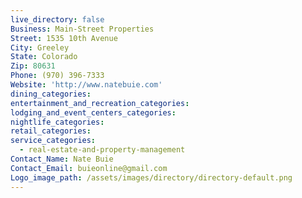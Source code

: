 ```yaml
---
live_directory: false
Business: Main-Street Properties
Street: 1535 10th Avenue
City: Greeley
State: Colorado
Zip: 80631
Phone: (970) 396-7333
Website: 'http://www.natebuie.com'
dining_categories:
entertainment_and_recreation_categories:
lodging_and_event_centers_categories:
nightlife_categories:
retail_categories:
service_categories:
  - real-estate-and-property-management
Contact_Name: Nate Buie
Contact_Email: buieonline@gmail.com
Logo_image_path: /assets/images/directory/directory-default.png
---
```


